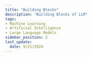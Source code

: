 ```yaml
---
title: "Building Blocks"
description: "Building Blocks of LLM"
tags: 
- Machine Learning
- Artificial Intelligence
- Large Language Models
sidebar_position: 2
last_update:
  date: 9/21/2024
---
```



